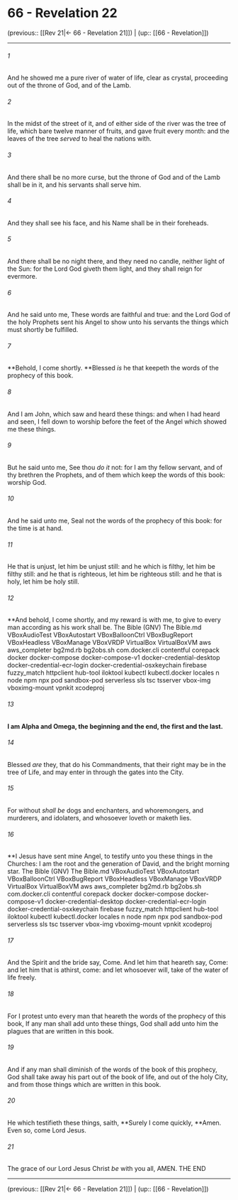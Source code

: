 # 66 - Revelation 22

(previous:: [[Rev 21|← 66 - Revelation 21]]) | (up:: [[66 - Revelation]])

***


###### 1 
And he showed me a pure river of water of life, clear as crystal, proceeding out of the throne of God, and of the Lamb. 

###### 2 
In the midst of the street of it, and of either side of the river was the tree of life, which bare twelve manner of fruits, and gave fruit every month: and the leaves of the tree _served_ to heal the nations with. 

###### 3 
And there shall be no more curse, but the throne of God and of the Lamb shall be in it, and his servants shall serve him. 

###### 4 
And they shall see his face, and his Name shall be in their foreheads. 

###### 5 
And there shall be no night there, and they need no candle, neither light of the Sun: for the Lord God giveth them light, and they shall reign for evermore. 

###### 6 
And he said unto me, These words are faithful and true: and the Lord God of the holy Prophets sent his Angel to show unto his servants the things which must shortly be fulfilled. 

###### 7 
**Behold, I come shortly. **Blessed _is_ he that keepeth the words of the prophecy of this book. 

###### 8 
And I am John, which saw and heard these things: and when I had heard and seen, I fell down to worship before the feet of the Angel which showed me these things. 

###### 9 
But he said unto me, See thou _do it_ not: for I am thy fellow servant, and of thy brethren the Prophets, and of them which keep the words of this book: worship God. 

###### 10 
And he said unto me, Seal not the words of the prophecy of this book: for the time is at hand. 

###### 11 
He that is unjust, let him be unjust still: and he which is filthy, let him be filthy still: and he that is righteous, let him be righteous still: and he that is holy, let him be holy still. 

###### 12 
**And behold, I come shortly, and my reward is with me, to give to every man according as his work shall be. The Bible (GNV) The Bible.md VBoxAudioTest VBoxAutostart VBoxBalloonCtrl VBoxBugReport VBoxHeadless VBoxManage VBoxVRDP VirtualBox VirtualBoxVM aws aws_completer bg2md.rb bg2obs.sh com.docker.cli contentful corepack docker docker-compose docker-compose-v1 docker-credential-desktop docker-credential-ecr-login docker-credential-osxkeychain firebase fuzzy_match httpclient hub-tool iloktool kubectl kubectl.docker locales n node npm npx pod sandbox-pod serverless sls tsc tsserver vbox-img vboximg-mount vpnkit xcodeproj 

###### 13 
**I am Alpha and Omega, the beginning and the end, the first and the last.** 

###### 14 
Blessed _are_ they, that do his Commandments, that their right may be in the tree of Life, and may enter in through the gates into the City. 

###### 15 
For without _shall be_ dogs and enchanters, and whoremongers, and murderers, and idolaters, and whosoever loveth or maketh lies. 

###### 16 
**I Jesus have sent mine Angel, to testify unto you these things in the Churches: I am the root and the generation of David, and the bright morning star. The Bible (GNV) The Bible.md VBoxAudioTest VBoxAutostart VBoxBalloonCtrl VBoxBugReport VBoxHeadless VBoxManage VBoxVRDP VirtualBox VirtualBoxVM aws aws_completer bg2md.rb bg2obs.sh com.docker.cli contentful corepack docker docker-compose docker-compose-v1 docker-credential-desktop docker-credential-ecr-login docker-credential-osxkeychain firebase fuzzy_match httpclient hub-tool iloktool kubectl kubectl.docker locales n node npm npx pod sandbox-pod serverless sls tsc tsserver vbox-img vboximg-mount vpnkit xcodeproj 

###### 17 
And the Spirit and the bride say, Come. And let him that heareth say, Come: and let him that is athirst, come: and let whosoever will, take of the water of life freely. 

###### 18 
For I protest unto every man that heareth the words of the prophecy of this book, If any man shall add unto these things, God shall add unto him the plagues that are written in this book. 

###### 19 
And if any man shall diminish of the words of the book of this prophecy, God shall take away his part out of the book of life, and out of the holy City, and from those things which are written in this book. 

###### 20 
He which testifieth these things, saith, **Surely I come quickly, **Amen. Even so, come Lord Jesus. 

###### 21 
The grace of our Lord Jesus Christ _be_ with you all, AMEN. THE END

***

(previous:: [[Rev 21|← 66 - Revelation 21]]) | (up:: [[66 - Revelation]])

